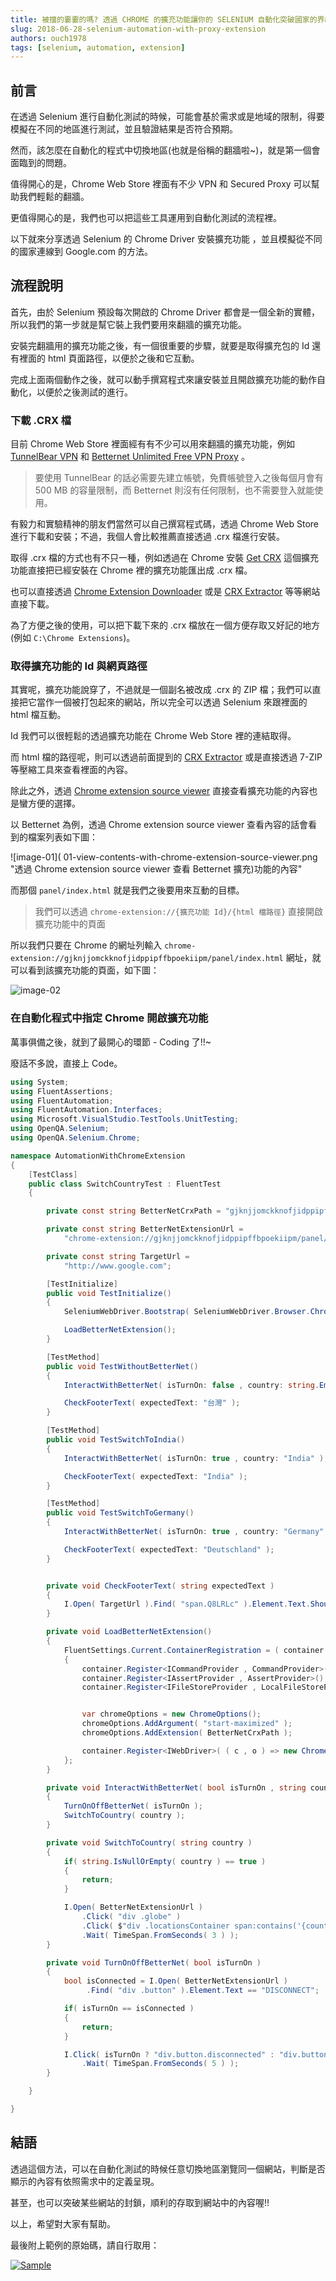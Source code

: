 ```yaml
---
title: 被擋的嫑嫑的嗎? 透過 CHROME 的擴充功能讓你的 SELENIUM 自動化突破國家的界線!!
slug: 2018-06-28-selenium-automation-with-proxy-extension
authors: ouch1978
tags: [selenium, automation, extension]
---
```


## 前言

在透過 Selenium 進行自動化測試的時候，可能會基於需求或是地域的限制，得要模擬在不同的地區進行測試，並且驗證結果是否符合預期。

然而，該怎麼在自動化的程式中切換地區(也就是俗稱的翻牆啦~)，就是第一個會面臨到的問題。

值得開心的是，Chrome Web Store 裡面有不少 VPN 和 Secured Proxy 可以幫助我們輕鬆的翻牆。

更值得開心的是，我們也可以把這些工具運用到自動化測試的流程裡。

以下就來分享透過 Selenium 的 Chrome Driver 安裝擴充功能 ，並且模擬從不同的國家連線到 Google.com 的方法。

<!--truncate-->

## 流程說明

首先，由於 Selenium 預設每次開啟的 Chrome Driver 都會是一個全新的實體，所以我們的第一步就是幫它裝上我們要用來翻牆的擴充功能。

安裝完翻牆用的擴充功能之後，有一個很重要的步驟，就要是取得擴充包的 Id 還有裡面的 html 頁面路徑，以便於之後和它互動。

完成上面兩個動作之後，就可以動手撰寫程式來讓安裝並且開啟擴充功能的動作自動化，以便於之後測試的進行。

### 下載 .CRX 檔

目前 Chrome Web Store 裡面經有有不少可以用來翻牆的擴充功能，例如 [TunnelBear VPN][link-01] 和 [Betternet Unlimited Free VPN Proxy][link-02] 。

[link-01]: https://chrome.google.com/webstore/detail/tunnelbear-vpn/omdakjcmkglenbhjadbccaookpfjihpa "TunnelBear VPN"
[link-02]: https://chrome.google.com/webstore/detail/betternet-unlimited-free/gjknjjomckknofjidppipffbpoekiipm "Betternet Unlimited Free VPN Proxy"

> 要使用 TunnelBear 的話必需要先建立帳號，免費帳號登入之後每個月會有 500 MB 的容量限制，而 Betternet 則沒有任何限制，也不需要登入就能使用。

有毅力和實驗精神的朋友們當然可以自己撰寫程式碼，透過 Chrome Web Store 進行下載和安裝；不過，我個人會比較推薦直接透過 .crx 檔進行安裝。

取得 .crx 檔的方式也有不只一種，例如透過在 Chrome 安裝 [Get CRX][link-03] 這個擴充功能直接把已經安裝在 Chrome 裡的擴充功能匯出成 .crx 檔。

[link-03]: https://chrome.google.com/webstore/detail/get-crx/dijpllakibenlejkbajahncialkbdkjc "Get CRX Chrome Extension"

也可以直接透過 [Chrome Extension Downloader][link-04] 或是 [CRX Extractor][link-05] 等等網站直接下載。

[link-04]: https://chrome-extension-downloader.com/ "Chrome Extension Downloader"
[link-05]: http://crxextractor.com/ "CRX Extractor"

為了方便之後的使用，可以把下載下來的 .crx 檔放在一個方便存取又好記的地方(例如 `C:\Chrome Extensions`)。

### 取得擴充功能的 Id 與網頁路徑

其實呢，擴充功能說穿了，不過就是一個副名被改成 .crx 的 ZIP 檔；我們可以直接把它當作一個被打包起來的網站，所以完全可以透過 Selenium 來跟裡面的 html 檔互動。

Id 我們可以很輕鬆的透過擴充功能在 Chrome Web Store 裡的連結取得。

而 html 檔的路徑呢，則可以透過前面提到的 [CRX Extractor][link-05] 或是直接透過 7-ZIP 等壓縮工具來查看裡面的內容。

除此之外，透過 [Chrome extension source viewer][link-06] 直接查看擴充功能的內容也是蠻方便的選擇。

[link-06]: https://chrome.google.com/webstore/detail/chrome-extension-source-v/jifpbeccnghkjeaalbbjmodiffmgedin "Chrome extension source viewer"

以 Betternet 為例，透過 Chrome extension source viewer 查看內容的話會看到的檔案列表如下圖：

![image-01]( 01-view-contents-with-chrome-extension-source-viewer.png "透過 Chrome extension source viewer 查看 Betternet 擴充)功能的內容"

而那個 `panel/index.html` 就是我們之後要用來互動的目標。

> 我們可以透過 `chrome-extension://{擴充功能 Id}/{html 檔路徑}` 直接開啟擴充功能中的頁面

所以我們只要在 Chrome 的網址列輸入 `chrome-extension://gjknjjomckknofjidppipffbpoekiipm/panel/index.html` 網址，就可以看到該擴充功能的頁面，如下圖：

![image-02](02-browse-extension-page-with-url.png "透過網址直接開啟擴充功能的頁面")

### 在自動化程式中指定 Chrome 開啟擴充功能

萬事俱備之後，就到了最開心的環節 - Coding 了!!~

廢話不多說，直接上 Code。

```csharp title="SwitchCountryTest.cs"
using System;
using FluentAssertions;
using FluentAutomation;
using FluentAutomation.Interfaces;
using Microsoft.VisualStudio.TestTools.UnitTesting;
using OpenQA.Selenium;
using OpenQA.Selenium.Chrome;

namespace AutomationWithChromeExtension
{
    [TestClass]
    public class SwitchCountryTest : FluentTest
    {

        private const string BetterNetCrxPath = "gjknjjomckknofjidppipffbpoekiipm.crx";

        private const string BetterNetExtensionUrl =
            "chrome-extension://gjknjjomckknofjidppipffbpoekiipm/panel/index.html";

        private const string TargetUrl =
            "http://www.google.com";

        [TestInitialize]
        public void TestInitialize()
        {
            SeleniumWebDriver.Bootstrap( SeleniumWebDriver.Browser.Chrome , TimeSpan.FromSeconds( 15 ) );

            LoadBetterNetExtension();
        }

        [TestMethod]
        public void TestWithoutBetterNet()
        {
            InteractWithBetterNet( isTurnOn: false , country: string.Empty );

            CheckFooterText( expectedText: "台灣" );
        }

        [TestMethod]
        public void TestSwitchToIndia()
        {
            InteractWithBetterNet( isTurnOn: true , country: "India" );

            CheckFooterText( expectedText: "India" );
        }

        [TestMethod]
        public void TestSwitchToGermany()
        {
            InteractWithBetterNet( isTurnOn: true , country: "Germany" );

            CheckFooterText( expectedText: "Deutschland" );
        }


        private void CheckFooterText( string expectedText )
        {
            I.Open( TargetUrl ).Find( "span.Q8LRLc" ).Element.Text.Should().Be( expectedText );
        }

        private void LoadBetterNetExtension()
        {
            FluentSettings.Current.ContainerRegistration = ( container ) =>
            {
                container.Register<ICommandProvider , CommandProvider>();
                container.Register<IAssertProvider , AssertProvider>();
                container.Register<IFileStoreProvider , LocalFileStoreProvider>();


                var chromeOptions = new ChromeOptions();
                chromeOptions.AddArgument( "start-maximized" );
                chromeOptions.AddExtension( BetterNetCrxPath );

                container.Register<IWebDriver>( ( c , o ) => new ChromeDriver( chromeOptions ) );
            };
        }

        private void InteractWithBetterNet( bool isTurnOn , string country )
        {
            TurnOnOffBetterNet( isTurnOn );
            SwitchToCountry( country );
        }

        private void SwitchToCountry( string country )
        {
            if( string.IsNullOrEmpty( country ) == true )
            {
                return;
            }

            I.Open( BetterNetExtensionUrl )
                .Click( "div .globe" )
                .Click( $"div .locationsContainer span:contains('{country}')" )
                .Wait( TimeSpan.FromSeconds( 3 ) );
        }

        private void TurnOnOffBetterNet( bool isTurnOn )
        {
            bool isConnected = I.Open( BetterNetExtensionUrl )
                 .Find( "div .button" ).Element.Text == "DISCONNECT";

            if( isTurnOn == isConnected )
            {
                return;
            }

            I.Click( isTurnOn ? "div.button.disconnected" : "div.button.connected" )
                .Wait( TimeSpan.FromSeconds( 5 ) );
        }

    }

}

```

## 結語

透過這個方法，可以在自動化測試的時候任意切換地區瀏覽同一個網站，判斷是否顯示的內容有依照需求中的定義呈現。

甚至，也可以突破某些網站的封鎖，順利的存取到網站中的內容喔!!

以上，希望對大家有幫助。

最後附上範例的原始碼，請自行取用：

[![Sample](/img/source-code.png)](https://github.com/Ouch1978/AutomationWithChromeExtension)
